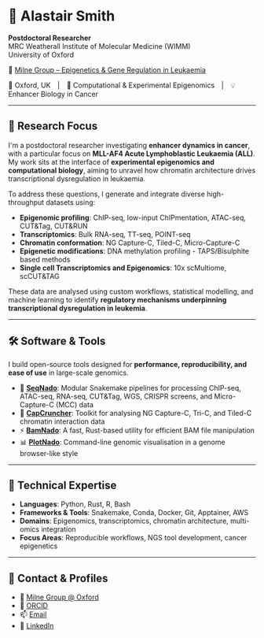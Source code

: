 # 🧬 Alastair Smith

**Postdoctoral Researcher**  
MRC Weatherall Institute of Molecular Medicine (WIMM)  
University of Oxford  

🔬 [Milne Group – Epigenetics & Gene Regulation in Leukaemia](https://www.imm.ox.ac.uk/research/research-groups/milne-group-epigenetics-and-gene-regulation-in-leukaemia)

📍 Oxford, UK | 🧪 Computational & Experimental Epigenomics | 💡 Enhancer Biology in Cancer

---

## 🔬 Research Focus

I'm a postdoctoral researcher investigating **enhancer dynamics in cancer**, with a particular focus on **MLL-AF4 Acute Lymphoblastic Leukaemia (ALL)**. My work sits at the interface of **experimental epigenomics and computational biology**, aiming to unravel how chromatin architecture drives transcriptional dysregulation in leukaemia.

To address these questions, I generate and integrate diverse high-throughput datasets using:

- **Epigenomic profiling**: ChIP-seq, low-input ChIPmentation, ATAC-seq, CUT&Tag, CUT&RUN
- **Transcriptomics**: Bulk RNA-seq, TT-seq, POINT-seq  
- **Chromatin conformation**: NG Capture-C, Tiled-C, Micro-Capture-C  
- **Epigenetic modifications**: DNA methylation profiling - TAPS/Bisulphite based methods
- **Single cell Transcriptomics and Epigenomics**: 10x scMultiome, scCUT&TAG

These data are analysed using custom workflows, statistical modelling, and machine learning to identify **regulatory mechanisms underpinning transcriptional dysregulation in leukemia**.

---

## 🛠️ Software & Tools

I build open-source tools designed for **performance, reproducibility, and ease of use** in large-scale genomics.

- 🔄 [**SeqNado**](https://github.com/alsmith151/SeqNado): Modular Snakemake pipelines for processing ChIP-seq, ATAC-seq, RNA-seq, CUT&Tag, WGS, CRISPR screens, and Micro-Capture-C (MCC) data  
- 🧬 [**CapCruncher**](https://github.com/sims-lab/CapCruncher): Toolkit for analysing NG Capture-C, Tri-C, and Tiled-C chromatin interaction data  
- ⚡ [**BamNado**](https://github.com/alsmith151/BamNado): A fast, Rust-based utility for efficient BAM file manipulation  
- 📊 [**PlotNado**](https://github.com/alsmith151/PlotNado): Command-line genomic visualisation in a genome browser-like style  

---

## 🧠 Technical Expertise

- **Languages**: Python, Rust, R, Bash  
- **Frameworks & Tools**: Snakemake, Conda, Docker, Git, Apptainer, AWS 
- **Domains**: Epigenomics, transcriptomics, chromatin architecture, multi-omics integration  
- **Focus Areas**: Reproducible workflows, NGS tool development, cancer epigenetics  

---

## 🔗 Contact & Profiles

- 🔬 [Milne Group @ Oxford](https://www.imm.ox.ac.uk/research/research-groups/milne-group-epigenetics-and-gene-regulation-in-leukaemia)  
- 🧪 [ORCID](https://orcid.org/0000-0001-6330-1407)
- 📫 [Email](alastair.smith@imm.ox.ac.uk )
- 💼 [LinkedIn](https://www.linkedin.com/in/alastairlukesmith1992/)
